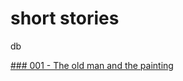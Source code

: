 # short stories 
db


[### 001 - The old man and the painting](https://dorianbrennan.github.io/beginnings/shortstories/TheOldManAndThePainting.md)
 
